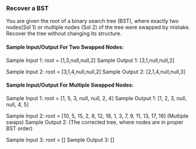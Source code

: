 ### Recover a BST

You are given the root of a binary search tree (BST), where exactly two nodes(Sol 1) or multiple nodes (Sol 2) of the tree were swapped by mistake.
Recover the tree without changing its structure.

#### Sample Input/Output For Two Swapped Nodes:

Sample Input 1: root = [1,3,null,null,2]
Sample Output 1: [3,1,null,null,2]

Sample Input 2: root = [3,1,4,null,null,2]
Sample Output 2: [2,1,4,null,null,3]


#### Sample Input/Output For Multiple Swapped Nodes:


Sample Input 1: root = [1, 5, 3, null, null, 2, 4]
Sample Output 1: [1, 2, 3, null, null, 4, 5]

Sample Input 2: root = [10, 5, 15, 2, 8, 12, 18, 1, 3, 7, 9, 11, 13, 17, 19] (Multiple swaps)
Sample Output 2: (The corrected tree, where nodes are in proper BST order)

Sample Input 3: root = []
Sample Output 3: []